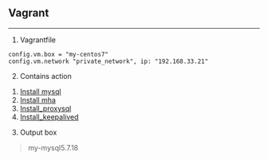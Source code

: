 ## Vagrant  
- - - -  
1. Vagrantfile
```
config.vm.box = "my-centos7"
config.vm.network "private_network", ip: "192.168.33.21"
```

2. Contains action  
1) [Install mysql](./install-mysql.md)  
2) [Install mha](./install-mha.md)
3) [Install_proxysql](./install-proxysql.md)
4) [Install_keepalived](./install-keepalived.md)



3. Output box
> my-mysql5.7.18
